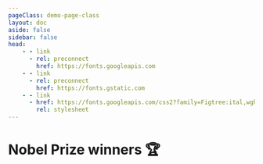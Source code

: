 ```yaml
---
pageClass: demo-page-class
layout: doc
aside: false
sidebar: false
head:
    - - link
      - rel: preconnect
        href: https://fonts.googleapis.com
    - - link
      - rel: preconnect
        href: https://fonts.gstatic.com
    - - link
      - href: https://fonts.googleapis.com/css2?family=Figtree:ital,wght@0,300..900;1,300..900&display=swap
        rel: stylesheet
---
```


<script setup>
import Grid from './DemoNobel.vue'
</script>

<style>
.demo-container {
    border: 1px solid var(--vp-c-divider);
    border-radius: 10px;
    overflow: hidden;
    box-shadow: var(--vp-shadow-2);
}
 .demo-page-class {
  @media (min-width: 1440px) {
      .VPDoc:not(.has-sidebar) .content[data-v-343c73d6] {
          max-width: 1440px;
      }
  }
 }
</style>

# Nobel Prize winners 🏆
<br /> 

<div class="demo-container">
<Grid class="nobel-grid"/>
</div>
